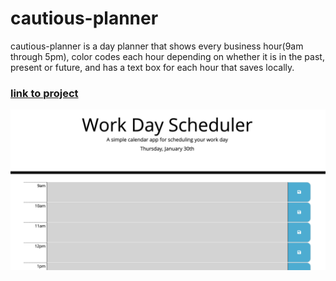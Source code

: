 # cautious-planner

cautious-planner is a day planner that shows every business hour(9am through 5pm), color codes each hour depending on whether it is in the past, present or future, and has a text box for each hour that saves locally.

### [link to project](https://deloabra.github.io/cautcious-planner/)



![alt text](screenshot/screenshot1.png)